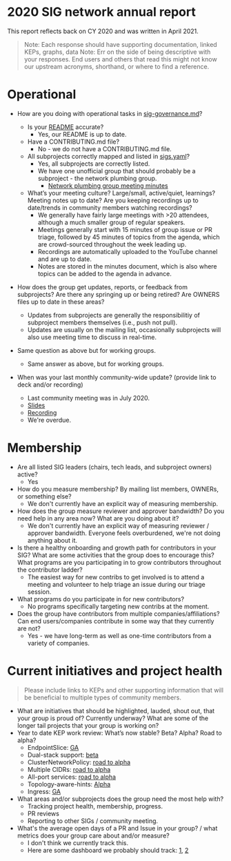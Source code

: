 # 2020 SIG network annual report

This report reflects back on CY 2020 and was written in April 2021.

> Note: Each response should have supporting documentation, linked KEPs, graphs, data
> Note: Err on the side of being descriptive with your responses. End users and others that read this might not know our upstream acronyms, shorthand, or where to find a reference. 

# Operational

- How are you doing with operational tasks in [sig-governance.md](https://github.com/kubernetes/community/blob/master/committee-steering/governance/sig-governance.md)?
  - Is your [README](./README.md) accurate? 
    - Yes, our README is up to date.
  - Have a CONTRIBUTING.md file?
    - No - we do not have a CONTRIBUTING.md file.
  - All subprojects correctly mapped and listed in [sigs.yaml](https://github.com/kubernetes/community/blob/master/sig-list.md)?
    - Yes, all subprojects are correctly listed. 
    - We have one unofficial group that should probably be a subproject - the network plumbing group.
      - [Network plumbing group meeting minutes](https://docs.google.com/document/d/1oE93V3SgOGWJ4O1zeD1UmpeToa0ZiiO6LqRAmZBPFWM/edit)
  - What’s your meeting culture? Large/small, active/quiet, learnings? Meeting notes up to date? Are you keeping recordings up to date/trends in community members watching recordings?
    - We generally have fairly large meetings with >20 attendees, although a much smaller group of regular speakers.
    - Meetings generally start with 15 minutes of group issue or PR triage, followed by 45 minutes of topics from the agenda, which are crowd-sourced throughout the week leading up.
    - Recordings are automatically uploaded to the YouTube channel and are up to date.
    - Notes are stored in the minutes document, which is also where topics can be added to the agenda in advance.

- How does the group get updates, reports, or feedback from subprojects? Are there any springing up or being retired? Are OWNERS files up to date in these areas?
  - Updates from subprojects are generally the responsibilitiy of subproject members themselves (i.e., push not pull).
  - Updates are usually on the mailing list, occasionally subprojects will also use meeting time to discuss in real-time.
- Same question as above but for working groups.
  - Same answer as above, but for working groups.
- When was your last monthly community-wide update? (provide link to deck and/or recording)
  - Last community meeting was in July 2020. 
  - [Slides](https://docs.google.com/presentation/d/1k4uzqWCQgz8by3ZNUeXb1A5aeOpufOt4UTdGMLd6rjc/edit#slide=id.g401c104a3c_0_0)
  - [Recording](https://www.youtube.com/watch?v=J3O8fXTm3HE&list=PL69nYSiGNLP1pkHsbPjzAewvMgGUpkCnJ)
  - We're overdue.

# Membership

- Are all listed SIG leaders (chairs, tech leads, and subproject owners) active?
  - Yes
- How do you measure membership? By mailing list members, OWNERs, or something else?
  - We don't currently have an explicit way of measuring membership.
- How does the group measure reviewer and approver bandwidth? Do you need help in any area now? What are you doing about it?
  - We don't currently have an explicit way of measuring reviewer / approver bandwidth. Everyone feels overburdened, we're not doing anything about it.
- Is there a healthy onboarding and growth path for contributors in your SIG? What are some activities that the group does to encourage this? What programs are you participating in to grow contributors throughout the contributor ladder?
  - The easiest way for new contribs to get involved is to attend a meeting and volunteer to help triage an issue during our triage session.
- What programs do you participate in for new contributors?
  - No programs specifically targeting new contribs at the moment.
- Does the group have contributors from multiple companies/affiliations? Can end users/companies contribute in some way that they currently are not?
  - Yes - we have long-term as well as one-time contributors from a variety of companies. 

# Current initiatives and project health

> Please include links to KEPs and other supporting information that will be beneficial to multiple types of community members. 

- What are initiatives that should be highlighted, lauded, shout out, that your group is proud of? Currently underway? What are some of the longer tail projects that your group is working on?
- Year to date KEP work review: What’s now stable? Beta? Alpha? Road to alpha?
  - EndpointSlice: [GA](https://github.com/kubernetes/enhancements/tree/master/keps/sig-network/0752-endpointslices)
  - Dual-stack support: [beta](https://github.com/kubernetes/enhancements/tree/master/keps/sig-network/563-dual-stack)
  - ClusterNetworkPolicy: [road to alpha](https://github.com/kubernetes/enhancements/pull/2522)
  - Multiple CIDRs: [road to alpha](https://github.com/kubernetes/enhancements/pull/2594)
  - All-port services: [road to alpha](https://github.com/kubernetes/enhancements/pull/2611/)
  - Topology-aware-hints: [Alpha](https://github.com/kubernetes/enhancements/tree/master/keps/sig-network/2433-topology-aware-hints)
  - Ingress: [GA](https://github.com/kubernetes/enhancements/tree/master/keps/sig-network/1453-ingress-api)
- What areas and/or subprojects does the group need the most help with?
  - Tracking project health, membership, progress.
  - PR reviews
  - Reporting to other SIGs / community meeting.
- What's the average open days of a PR and Issue in your group? / what metrics does your group care about and/or measure?
  - I don't think we currently track this.
  - Here are some dashboard we probably should track: [1](https://k8s.devstats.cncf.io/d/34/pr-workload-per-sig-table?orgId=1&var-period_name=Last%20year), [2](https://k8s.devstats.cncf.io/d/44/pr-time-to-approve-and-merge?orgId=1&var-period=w&var-repogroup_name=SIG%20Network&var-repo_name=kubernetes%2Fkubernetes&var-apichange=All&var-size_name=All&var-kind_name=All)
